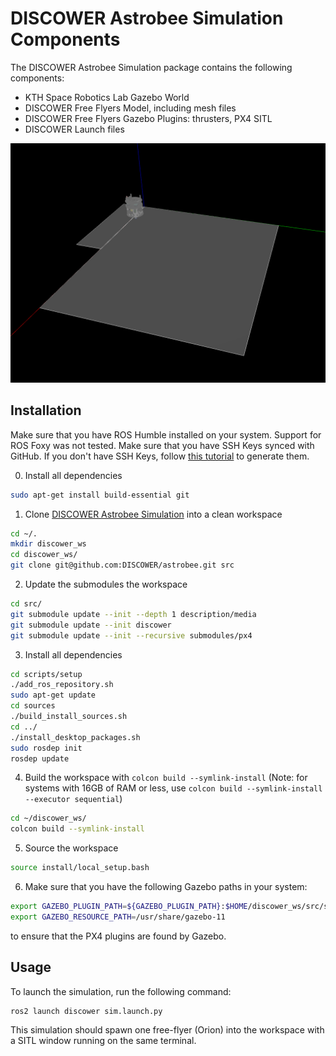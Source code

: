 # DISCOWER Astrobee Simulation Components
The DISCOWER Astrobee Simulation package contains the following components:
* KTH Space Robotics Lab Gazebo World
* DISCOWER Free Flyers Model, including mesh files
* DISCOWER Free Flyers Gazebo Plugins: thrusters, PX4 SITL
* DISCOWER Launch files

![DISCOWER Astrobee Simulation](https://github.com/DISCOWER/discower_asim/blob/main/discower/doc/images/simulator.png)

## Installation
Make sure that you have ROS Humble installed on your system. Support for ROS Foxy was not tested. Make sure that you have SSH Keys synced with GitHub. If you don't have SSH Keys, follow [this tutorial](https://docs.github.com/en/authentication/connecting-to-github-with-ssh/generating-a-new-ssh-key-and-adding-it-to-the-ssh-agent) to generate them.

0. Install all dependencies
```bash
sudo apt-get install build-essential git
```

1. Clone [DISCOWER Astrobee Simulation](https://github.com/DISCOWER/astrobee) into a clean workspace
```bash
cd ~/.
mkdir discower_ws
cd discower_ws/
git clone git@github.com:DISCOWER/astrobee.git src
```

2. Update the submodules the workspace
```bash
cd src/
git submodule update --init --depth 1 description/media
git submodule update --init discower
git submodule update --init --recursive submodules/px4
```

3. Install all dependencies
```bash
cd scripts/setup
./add_ros_repository.sh
sudo apt-get update
cd sources
./build_install_sources.sh
cd ../
./install_desktop_packages.sh
sudo rosdep init
rosdep update
```

4. Build the workspace with `colcon build --symlink-install` (Note: for systems with 16GB of RAM or less, use `colcon build --symlink-install --executor sequential`)
```bash
cd ~/discower_ws/
colcon build --symlink-install
```

5. Source the workspace
```bash
source install/local_setup.bash
```

6. Make sure that you have the following Gazebo paths in your system:
```bash
export GAZEBO_PLUGIN_PATH=${GAZEBO_PLUGIN_PATH}:$HOME/discower_ws/src/submodules/px4/build/px4_sitl_default/build_gazebo-classic
export GAZEBO_RESOURCE_PATH=/usr/share/gazebo-11
```
to ensure that the PX4 plugins are found by Gazebo.

## Usage
To launch the simulation, run the following command:
```bash
ros2 launch discower sim.launch.py
```

This simulation should spawn one free-flyer (Orion) into the workspace with a SITL window running on the same terminal.